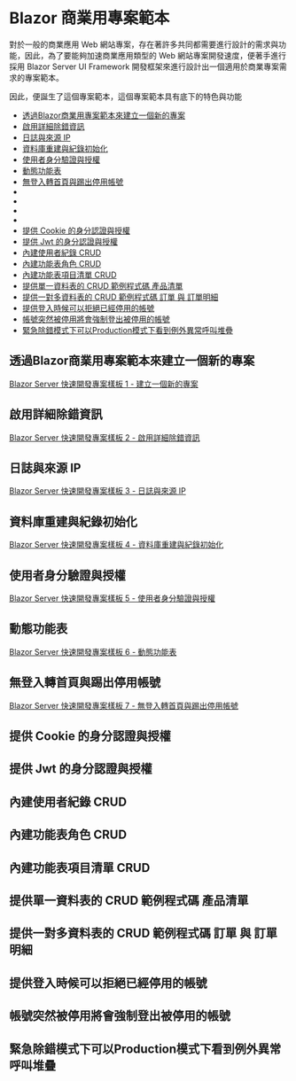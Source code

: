 # Blazor 商業用專案範本

對於一般的商業應用 Web 網站專案，存在著許多共同都需要進行設計的需求與功能，因此，為了要能夠加速商業應用類型的 Web 網站專案開發速度，便著手進行採用 Blazor Server UI Framework 開發框架來進行設計出一個適用於商業專案需求的專案範本。

因此，便誕生了這個專案範本，這個專案範本具有底下的特色與功能

- [透過Blazor商業用專案範本來建立一個新的專案](#透過blazor商業用專案範本來建立一個新的專案)
- [啟用詳細除錯資訊](#啟用詳細除錯資訊)
- [日誌與來源 IP](#日誌與來源-ip)
- [資料庫重建與紀錄初始化](#資料庫重建與紀錄初始化)
- [使用者身分驗證與授權](#使用者身分驗證與授權)
- [動態功能表](#動態功能表)
- [無登入轉首頁與踢出停用帳號](#無登入轉首頁與踢出停用帳號)
- [](#)
- [](#)
- [](#)
- [](#)
- [提供 Cookie 的身分認證與授權](#提供-cookie-的身分認證與授權)
- [提供 Jwt 的身分認證與授權](#提供-jwt-的身分認證與授權)
- [內建使用者紀錄 CRUD](#內建使用者紀錄-crud)
- [內建功能表角色 CRUD](#內建功能表角色-crud)
- [內建功能表項目清單 CRUD](#內建功能表項目清單-crud)
- [提供單一資料表的 CRUD 範例程式碼 產品清單](#提供單一資料表的-crud-範例程式碼-產品清單)
- [提供一對多資料表的 CRUD 範例程式碼 訂單 與 訂單明細](#提供一對多資料表的-crud-範例程式碼-訂單-與-訂單明細)
- [提供登入時候可以拒絕已經停用的帳號](#提供登入時候可以拒絕已經停用的帳號)
- [帳號突然被停用將會強制登出被停用的帳號](#帳號突然被停用將會強制登出被停用的帳號)
- [緊急除錯模式下可以Production模式下看到例外異常呼叫堆疊](#緊急除錯模式下可以production模式下看到例外異常呼叫堆疊)

## 透過Blazor商業用專案範本來建立一個新的專案

[Blazor Server 快速開發專案樣板 1 - 建立一個新的專案](https://csharpkh.blogspot.com/2021/06/Blazor-Backend-project-template-syncfusion-NET5-Part1-Create-New.html)

## 啟用詳細除錯資訊

[Blazor Server 快速開發專案樣板 2 - 啟用詳細除錯資訊](https://csharpkh.blogspot.com/2021/06/Blazor-Backend-project-template-syncfusion-NET5-Part2-UseDeveloperExceptionPage-UseExceptionHandler.html)

## 日誌與來源 IP

[Blazor Server 快速開發專案樣板 3 - 日誌與來源 IP](https://csharpkh.blogspot.com/2021/06/Blazor-Backend-project-template-syncfusion-NET5-Part3-logging-Source-IP-NLog.html)

## 資料庫重建與紀錄初始化

[Blazor Server 快速開發專案樣板 4 - 資料庫重建與紀錄初始化](https://csharpkh.blogspot.com/2021/06/Blazor-Backend-project-template-syncfusion-NET5-Part4-Database-Initialization-Entity-Framework-Core-Code-First.html)

## 使用者身分驗證與授權

[Blazor Server 快速開發專案樣板 5 - 使用者身分驗證與授權](https://csharpkh.blogspot.com/2021/06/Blazor-Backend-project-template-syncfusion-NET5-Part5-Cookie-Authentication-Authorization-CAPTCHA-Claim-Identity-SignInAsync.html)

## 動態功能表

[Blazor Server 快速開發專案樣板 6 - 動態功能表](https://csharpkh.blogspot.com/2021/06/Blazor-Backend-project-template-syncfusion-NET5-Part6-Dynamic-Menu-AuthenticationStateProvider-NavigationManager-Identity-IsAuthenticated.html)

## 無登入轉首頁與踢出停用帳號

[Blazor Server 快速開發專案樣板 7 - 無登入轉首頁與踢出停用帳號](https://csharpkh.blogspot.com/2021/06/Blazor-Backend-project-template-syncfusion-NET5-Part7-Notification-Navigation-Login-Disable-User.html)

## 提供 Cookie 的身分認證與授權

## 提供 Jwt 的身分認證與授權

## 內建使用者紀錄 CRUD

## 內建功能表角色 CRUD

## 內建功能表項目清單 CRUD

## 提供單一資料表的 CRUD 範例程式碼 產品清單

## 提供一對多資料表的 CRUD 範例程式碼 訂單 與 訂單明細

## 提供登入時候可以拒絕已經停用的帳號

## 帳號突然被停用將會強制登出被停用的帳號

## 緊急除錯模式下可以Production模式下看到例外異常呼叫堆疊

#

#

#

#

#
